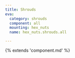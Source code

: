```yaml
---
title: Shrouds
eva:
  category: shrouds
  component: all
  mounting: hex_nuts
  name: hex_nuts.shrouds.all

---
```


{% extends 'component.md' %}